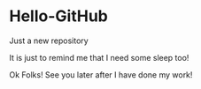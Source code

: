 # Hello-GitHub
Just a new repository

It is just to remind me that I need some sleep too!

Ok Folks! See you later after I have done my work!
